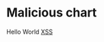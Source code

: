 # Malicious chart

Hello <STYLE>.XSS{background-image:url("javascript:alert('XSS')");}</STYLE><A CLASS=XSS></A>World
<a href="javascript:alert('XSS1')" onmouseover="alert('XSS2')">XSS<a>
